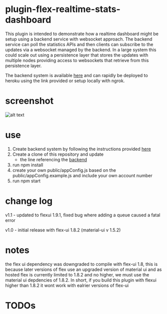 # plugin-flex-realtime-stats-dashboard

This plugin is intended to demonstrate how a realtime dashboard might be setup using a backend service with websocket approach.  The backend service can poll the statistics APIs and then clients can subscribe to the updates via a websocket managed by the backend.  In a large system this could scale out using a persistence layer that stores the updates with multiple nodes providing access to websockets that retrieve from this persistence layer.

The backend system is available [here](https://github.com/jhunter-twilio/twilio-flex-sample-backend) and can rapidly be deployed to heroku using the link provided or setup locally with ngrok.

# screenshot

![alt text](https://github.com/jhunter-twilio/plugin-flex-realtime-stats-dashboard/blob/master/screenshots/stats-view.png)

# use

1. Create backend system by following the instructions provided [here](https://github.com/jhunter-twilio/twilio-flex-sample-backend/blob/master/README.md)
2. Create a clone of this repository and update
   - the line referencing the [backend](https://github.com/jhunter-twilio/plugin-flex-realtime-stats-dashboard/blob/eea37c0a838c5e0f60a20098cc67002b3b8444af/src/FlexRealtimeStatsDashboardPlugin.js#L13)
3. run npm install
4. create your own public/appConfig.js based on the public/appConfig.example.js and include your own account number
5. run npm start

# change log

v1.1 - updated to flexui 1.9.1, fixed bug where adding a queue caused a fatal error

v1.0 - initial release with flex-ui 1.8.2 (material-ui v 1.5.2)

# notes

the flex ui dependency was downgraded to compile with flex-ui 1.8, this is because later versions of flex use an upgraded version of material ui and as hosted flex is currently limited to 1.8.2 and no higher, we must use the material ui depdencies of 1.8.2.  In short, if you build this plugin with flexui higher than 1.8.2 it wont work with ealrier versions of flex-ui

# TODOs
